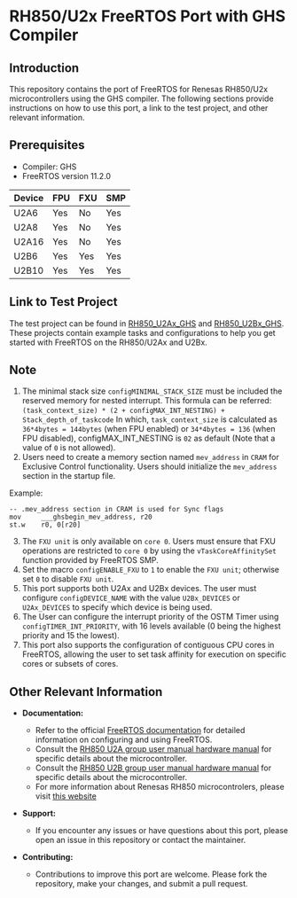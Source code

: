 # RH850/U2x FreeRTOS Port with GHS Compiler

## Introduction

This repository contains the port of FreeRTOS for Renesas RH850/U2x microcontrollers using the GHS compiler. The following sections provide instructions on how to use this port, a link to the test project, and other relevant information.

## Prerequisites
- Compiler: GHS
- FreeRTOS version 11.2.0

| Device   | FPU | FXU | SMP |
|----------|-----|-----|-----|
| U2A6     | Yes | No  | Yes |
| U2A8     | Yes | No  | Yes |
| U2A16    | Yes | No  | Yes |
| U2B6     | Yes | Yes | Yes |
| U2B10    | Yes | Yes | Yes |

## Link to Test Project

The test project can be found in [RH850_U2Ax_GHS](https://github.com/FreeRTOS/FreeRTOS-Partner-Supported-Demos/tree/main/RH850_U2Ax_GHS) and [RH850_U2Bx_GHS](https://github.com/FreeRTOS/FreeRTOS-Partner-Supported-Demos/tree/main/RH850_U2Bx_GHS). These projects contain example tasks and configurations to help you get started with FreeRTOS on the RH850/U2Ax and U2Bx.

## Note
   1. The minimal stack size `configMINIMAL_STACK_SIZE` must be included the reserved memory for nested interrupt. This formula can be referred: `(task_context_size) * (2 + configMAX_INT_NESTING) + Stack_depth_of_taskcode`
   In which, `task_context_size` is calculated as `36*4bytes = 144bytes` (when FPU enabled) or `34*4bytes = 136` (when FPU disabled), configMAX_INT_NESTING is `02` as default (Note that a value of `0` is not allowed).
   2. Users need to create a memory section named `mev_address` in `CRAM` for Exclusive Control functionality. Users should initialize the `mev_address` section in the startup file.

Example:
   ```
  -- .mev_address section in CRAM is used for Sync flags
  mov     ___ghsbegin_mev_address, r20
  st.w    r0, 0[r20]
   ```
   3. The `FXU unit` is only available on `core 0`. Users must ensure that FXU operations are restricted to `core 0` by using the `vTaskCoreAffinitySet` function provided by FreeRTOS SMP.
   4. Set the macro `configENABLE_FXU` to `1` to enable the `FXU unit`; otherwise set `0` to disable `FXU unit`.
   5. This port supports both U2Ax and U2Bx devices. The user must configure `configDEVICE_NAME` with the value `U2Bx_DEVICES` or `U2Ax_DEVICES` to specify which device is being used.
   6. The User can configure the interrupt priority of the OSTM Timer using `configTIMER_INT_PRIORITY`, with 16 levels available (0 being the highest priority and 15 the lowest).
   7. This port also supports the configuration of contiguous CPU cores in FreeRTOS, allowing the user to set task affinity for execution on specific cores or subsets of cores.

## Other Relevant Information

- **Documentation:**
  - Refer to the official [FreeRTOS documentation](https://www.freertos.org/Documentation/RTOS_book.html) for detailed information on configuring and using FreeRTOS.
  - Consult the [RH850 U2A group user manual hardware manual](https://www.renesas.com/en/document/mah/rh850u2a-eva-group-users-manual-hardware-0?r=1546621) for specific details about the microcontroller.
  - Consult the [RH850 U2B group user manual hardware manual](https://www.renesas.com/en/document/mah/rh850u2b-hardware-users-manual-rev-120-r01uh0923ej0120?r=1539266) for specific details about the microcontroller.
  - For more information about Renesas RH850 microcontrolers, please visit [this website](https://www.renesas.com/us/en/products/microcontrollers-microprocessors/rh850-automotive-mcus)

- **Support:**
  - If you encounter any issues or have questions about this port, please open an issue in this repository or contact the maintainer.

- **Contributing:**
  - Contributions to improve this port are welcome. Please fork the repository, make your changes, and submit a pull request.